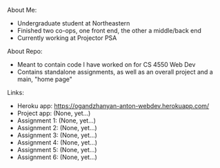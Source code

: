 About Me:
- Undergraduate student at Northeastern
- Finished two co-ops, one front end, the other a middle/back end
- Currently working at Projector PSA

About Repo:
- Meant to contain code I have worked on for CS 4550 Web Dev
- Contains standalone assignments, as well as an overall project and a main, "home page"

Links:
- Heroku app:   https://ogandzhanyan-anton-webdev.herokuapp.com/
- Project app:  (None, yet...)
- Assignment 1: (None, yet...)
- Assignment 2: (None, yet...)
- Assignment 3: (None, yet...)
- Assignment 4: (None, yet...)
- Assignment 5: (None, yet...)
- Assignment 6: (None, yet...)